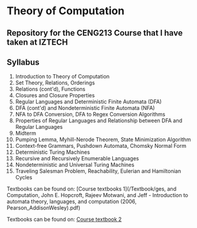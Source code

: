 # Theory of Computation
## Repository for the CENG213 Course that I have taken at IZTECH

## Syllabus 
1. Introduction to Theory of Computation
2. Set Theory, Relations, Orderings
3. Relations (cont'd), Functions
4. Closures and Closure Properties
5. Regular Languages and Deterministic Finite Automata (DFA)
6. DFA (cont'd) and Nondeterministic Finite Automata (NFA) 
7. NFA to DFA Conversion, DFA to Regex Conversion Algorithms
8. Properties of Regular Languages and Relationship between DFA and Regular Languages
9. Midterm
10. Pumping Lemma, Myhill-Nerode Theorem, State Minimization Algorithm
11. Context-free Grammars, Pushdown Automata, Chomsky Normal Form
12. Deterministic Turing Machines 
13. Recursive and Recursively Enumerable Languages 
14. Nondeterministic and Universal Turing Machines
15. Traveling Salesman Problem, Reachability, Eulerian and Hamiltonian Cycles

Textbooks can be found on: [Course textbooks 1](/Textbook/ges, and Computation, John E. Hopcroft, Rajeev Motwani, and Jeff - Introduction to automata theory, languages, and computation (2006, Pearson_AddisonWesley).pdf)

Textbooks can be found on: [Course textbook 2](/Textbook2)
  
